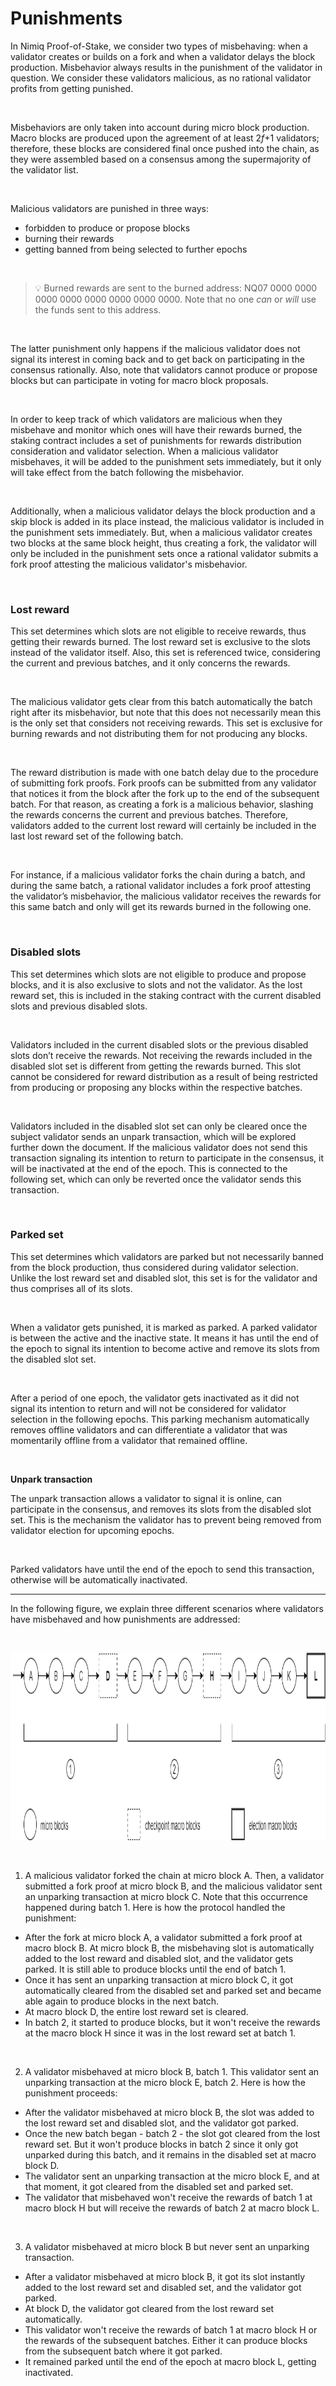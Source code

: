 # Punishments

In Nimiq Proof-of-Stake, we consider two types of misbehaving: when a validator creates or builds on a fork and when a validator delays the block production. Misbehavior always results in the punishment of the validator in question. We consider these validators malicious, as no rational validator profits from getting punished.

<br/>

Misbehaviors are only taken into account during micro block production. Macro blocks are produced upon the agreement of at least 2*f*+1 validators; therefore, these blocks are considered final once pushed into the chain, as they were assembled based on a consensus among the supermajority of the validator list.

<br/>

Malicious validators are punished in three ways:

- forbidden to produce or propose blocks
- burning their rewards
- getting banned from being selected to further epochs

<br/>

> 💡 Burned rewards are sent to the burned address: NQ07 0000 0000 0000 0000 0000 0000 0000 0000. Note that no one _can_ or _will_ use the funds sent to this address.

<br/>

The latter punishment only happens if the malicious validator does not signal its interest in coming back and to get back on participating in the consensus rationally. Also, note that validators cannot produce or propose blocks but can participate in voting for macro block proposals.

<br/>

In order to keep track of which validators are malicious when they misbehave and monitor which ones will have their rewards burned, the staking contract includes a set of punishments for rewards distribution consideration and validator selection. When a malicious validator misbehaves, it will be added to the punishment sets immediately, but it only will take effect from the batch following the misbehavior.

<br/>

Additionally, when a malicious validator delays the block production and a skip block is added in its place instead, the malicious validator is included in the punishment sets immediately. But, when a malicious validator creates two blocks at the same block height, thus creating a fork, the validator will only be included in the punishment sets once a rational validator submits a fork proof attesting the malicious validator's misbehavior.

<br/>

### **Lost reward**

This set determines which slots are not eligible to receive rewards, thus getting their rewards burned. The lost reward set is exclusive to the slots instead of the validator itself. Also, this set is referenced twice, considering the current and previous batches, and it only concerns the rewards.

<br/>

The malicious validator gets clear from this batch automatically the batch right after its misbehavior, but note that this does not necessarily mean this is the only set that considers not receiving rewards. This set is exclusive for burning rewards and not distributing them for not producing any blocks.

<br/>

The reward distribution is made with one batch delay due to the procedure of submitting fork proofs. Fork proofs can be submitted from any validator that notices it from the block after the fork up to the end of the subsequent batch. For that reason, as creating a fork is a malicious behavior, slashing the rewards concerns the current and previous batches. Therefore, validators added to the current lost reward will certainly be included in the last lost reward set of the following batch.

<br/>

For instance, if a malicious validator forks the chain during a batch, and during the same batch, a rational validator includes a fork proof attesting the validator’s misbehavior, the malicious validator receives the rewards for this same batch and only will get its rewards burned in the following one.

<br/>

### **Disabled slots**

This set determines which slots are not eligible to produce and propose blocks, and it is also exclusive to slots and not the validator. As the lost reward set, this is included in the staking contract with the current disabled slots and previous disabled slots.

<br/>

Validators included in the current disabled slots or the previous disabled slots don’t receive the rewards. Not receiving the rewards included in the disabled slot set is different from getting the rewards burned. This slot cannot be considered for reward distribution as a result of being restricted from producing or proposing any blocks within the respective batches.

<br/>

Validators included in the disabled slot set can only be cleared once the subject validator sends an unpark transaction, which will be explored further down the document. If the malicious validator does not send this transaction signaling its intention to return to participate in the consensus, it will be inactivated at the end of the epoch. This is connected to the following set, which can only be reverted once the validator sends this transaction.

<br/>

### **Parked set**

This set determines which validators are parked but not necessarily banned from the block production, thus considered during validator selection. Unlike the lost reward set and disabled slot, this set is for the validator and thus comprises all of its slots.

<br/>

When a validator gets punished, it is marked as parked. A parked validator is between the active and the inactive state. It means it has until the end of the epoch to signal its intention to become active and remove its slots from the disabled slot set.

<br/>

After a period of one epoch, the validator gets inactivated as it did not signal its intention to return and will not be considered for validator selection in the following epochs. This parking mechanism automatically removes offline validators and can differentiate a validator that was momentarily offline from a validator that remained offline.

<br/>

**Unpark transaction**

The unpark transaction allows a validator to signal it is online, can participate in the consensus, and removes its slots from the disabled slot set. This is the mechanism the validator has to prevent being removed from validator election for upcoming epochs.

<br/>

Parked validators have until the end of the epoch to send this transaction, otherwise will be automatically inactivated.

---

In the following figure, we explain three different scenarios where validators have misbehaved and how punishments are addressed:

<br/>

<p align="center">
  <img src="/assets/images/protocol/punishments.png" alt="Alt Text" width="600" height="300">
</p>

<br/>

1. A malicious validator forked the chain at micro block A. Then, a validator submitted a fork proof at micro block B, and the malicious validator sent an unparking transaction at micro block C. Note that this occurrence happened during batch 1. Here is how the protocol handled the punishment:

- After the fork at micro block A, a validator submitted a fork proof at macro block B. At micro block B, the misbehaving slot is automatically added to the lost reward and disabled slot, and the validator gets parked. It is still able to produce blocks until the end of batch 1.
- Once it has sent an unparking transaction at micro block C, it got automatically cleared from the disabled set and parked set and became able again to produce blocks in the next batch.
- At macro block D, the entire lost reward set is cleared.
- In batch 2, it started to produce blocks, but it won't receive the rewards at the macro block H since it was in the lost reward set at batch 1.

<br/>

2. A validator misbehaved at micro block B, batch 1. This validator sent an unparking transaction at the micro block E, batch 2. Here is how the punishment proceeds:

- After the validator misbehaved at micro block B, the slot was added to the lost reward set and disabled slot, and the validator got parked.
- Once the new batch began - batch 2 - the slot got cleared from the lost reward set. But it won't produce blocks in batch 2 since it only got unparked during this batch, and it remains in the disabled set at macro block D.
- The validator sent an unparking transaction at the micro block E, and at that moment, it got cleared from the disabled set and parked set.
- The validator that misbehaved won't receive the rewards of batch 1 at macro block H but will receive the rewards of batch 2 at macro block L.

<br/>

3. A validator misbehaved at micro block B but never sent an unparking transaction.

- After a validator misbehaved at micro block B, it got its slot instantly added to the lost reward set and disabled set, and the validator got parked.
- At block D, the validator got cleared from the lost reward set automatically.
- This validator won't receive the rewards of batch 1 at macro block H or the rewards of the subsequent batches. Either it can produce blocks from the subsequent batch where it got parked.
- It remained parked until the end of the epoch at macro block L, getting inactivated.
